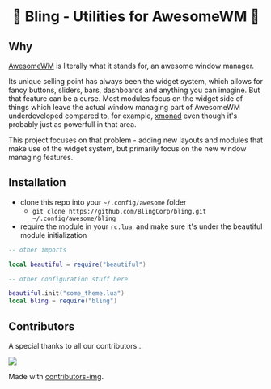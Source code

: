 # <center> 🌟 Bling - Utilities for AwesomeWM 🌟 </center>

## Why

[AwesomeWM](https://awesomewm.org/) is literally what it stands for, an awesome window manager.

Its unique selling point has always been the widget system, which allows for fancy buttons, sliders, bars, dashboards and anything you can imagine. But that feature can be a curse. Most modules focus on the widget side of things which leave the actual window managing part of AwesomeWM underdeveloped compared to, for example, [xmonad](https://xmonad.org/) even though it's probably just as powerfull in that area.

This project focuses on that problem - adding new layouts and modules that make use of the widget system, but primarily focus on the new window managing features.

## Installation
- clone this repo into your `~/.config/awesome` folder
    - `git clone https://github.com/BlingCorp/bling.git ~/.config/awesome/bling`
- require the module in your `rc.lua`, and make sure it's under the beautiful module initialization

```lua
-- other imports

local beautiful = require("beautiful")

-- other configuration stuff here

beautiful.init("some_theme.lua")
local bling = require("bling")
```

## Contributors
A special thanks to all our contributors...

<a href="https://github.com/BlingCorp/bling/graphs/contributors">
  <img src="https://contrib.rocks/image?repo=BlingCorp/bling" />
</a>

Made with [contributors-img](https://contrib.rocks).
